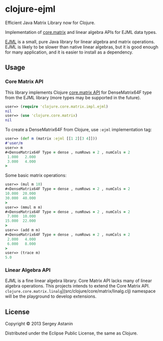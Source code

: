# clojure-ejml

Efficient Java Matrix Library now for Clojure.

Implementation of [core.matrix](https://github.com/mikera/matrix-api#readme)
and linear algebra APIs for EJML data types.

[EJML][ejml] is a small, pure Java library for linear algebra and matrix operations.
EJML is likely to be slower than native linear algebras, but it is good enough for many application, and it is easier to install as a dependency.

[ejml]: https://code.google.com/p/efficient-java-matrix-library/


## Usage

### Core Matrix API

This library implements Clojure [core.matrix API][core.matrix] for
DenseMatrix64F type from the EJML library (more types may be supported
in the future).

[core.matrix]: https://github.com/mikera/core.matrix/blob/develop/src/main/clojure/clojure/core/matrix.clj

```clojure
user=> (require 'clojure.core.matrix.impl.ejml)
nil
user=> (use 'clojure.core.matrix)
nil
```

To create a DenseMatrix64F from Clojure, use `:ejml` implementation tag:

```clojure
user=> (def m (matrix :ejml [[1 2][3 4]]))
#'user/m
user=> m
#<DenseMatrix64F Type = dense , numRows = 2 , numCols = 2
 1.000   2.000
 3.000   4.000
>
```

Some basic matrix operations:

```clojure
user=> (mul m 10)
#<DenseMatrix64F Type = dense , numRows = 2 , numCols = 2
10.000  20.000
30.000  40.000
>
user=> (mmul m m)
#<DenseMatrix64F Type = dense , numRows = 2 , numCols = 2
 7.000  10.000
15.000  22.000
>
user=> (add m m)
#<DenseMatrix64F Type = dense , numRows = 2 , numCols = 2
 2.000   4.000
 6.000   8.000
>
user=> (trace m)
5.0
```

### Linear Algebra API

EJML is a fine linear algebra library. Core Matrix API lacks many of
linear algebra operations.  This projects intends to extend the Core
Matrix API.
`clojure.core.matrix.linalg`](src/clojure/core/matrix/linalg.clj)
namespace will be the playground to develop extensions.


## License

Copyright © 2013 Sergey Astanin

Distributed under the Eclipse Public License, the same as Clojure.
